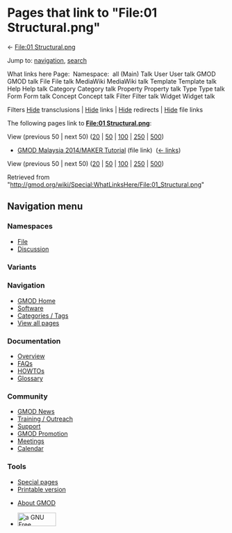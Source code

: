 <div id="mw-page-base" class="noprint">

</div>

<div id="mw-head-base" class="noprint">

</div>

<div id="content" class="mw-body" role="main">

<span id="top"></span>

<div id="mw-js-message" style="display:none;">

</div>



# <span dir="auto">Pages that link to "File:01 Structural.png"</span>

<div id="bodyContent">

<div id="contentSub">

← [File:01
Structural.png](/wiki/File:01_Structural.png "File:01 Structural.png")

</div>

<div id="jump-to-nav" class="mw-jump">

Jump to: [navigation](#mw-navigation), [search](#p-search)

</div>

<div id="mw-content-text">

What links here Page:  Namespace:  all (Main) Talk User User talk GMOD
GMOD talk File File talk MediaWiki MediaWiki talk Template Template talk
Help Help talk Category Category talk Property Property talk Type Type
talk Form Form talk Concept Concept talk Filter Filter talk Widget
Widget talk

Filters
[Hide](/mediawiki/index.php?title=Special:WhatLinksHere/File:01_Structural.png&hidetrans=1 "Special:WhatLinksHere/File:01 Structural.png")
transclusions \|
[Hide](/mediawiki/index.php?title=Special:WhatLinksHere/File:01_Structural.png&hidelinks=1 "Special:WhatLinksHere/File:01 Structural.png")
links \|
[Hide](/mediawiki/index.php?title=Special:WhatLinksHere/File:01_Structural.png&hideredirs=1 "Special:WhatLinksHere/File:01 Structural.png")
redirects \|
[Hide](/mediawiki/index.php?title=Special:WhatLinksHere/File:01_Structural.png&hideimages=1 "Special:WhatLinksHere/File:01 Structural.png")
file links

The following pages link to **[File:01
Structural.png](/wiki/File:01_Structural.png "File:01 Structural.png")**:

View (previous 50 \| next 50)
([20](/mediawiki/index.php?title=Special:WhatLinksHere/File:01_Structural.png&limit=20 "Special:WhatLinksHere/File:01 Structural.png")
\|
[50](/mediawiki/index.php?title=Special:WhatLinksHere/File:01_Structural.png&limit=50 "Special:WhatLinksHere/File:01 Structural.png")
\|
[100](/mediawiki/index.php?title=Special:WhatLinksHere/File:01_Structural.png&limit=100 "Special:WhatLinksHere/File:01 Structural.png")
\|
[250](/mediawiki/index.php?title=Special:WhatLinksHere/File:01_Structural.png&limit=250 "Special:WhatLinksHere/File:01 Structural.png")
\|
[500](/mediawiki/index.php?title=Special:WhatLinksHere/File:01_Structural.png&limit=500 "Special:WhatLinksHere/File:01 Structural.png"))

- [GMOD Malaysia 2014/MAKER
  Tutorial](/wiki/GMOD_Malaysia_2014/MAKER_Tutorial "GMOD Malaysia 2014/MAKER Tutorial")
  (file link) ‎ <span class="mw-whatlinkshere-tools">([←
  links](/mediawiki/index.php?title=Special:WhatLinksHere&target=GMOD+Malaysia+2014%2FMAKER+Tutorial "Special:WhatLinksHere"))</span>

View (previous 50 \| next 50)
([20](/mediawiki/index.php?title=Special:WhatLinksHere/File:01_Structural.png&limit=20 "Special:WhatLinksHere/File:01 Structural.png")
\|
[50](/mediawiki/index.php?title=Special:WhatLinksHere/File:01_Structural.png&limit=50 "Special:WhatLinksHere/File:01 Structural.png")
\|
[100](/mediawiki/index.php?title=Special:WhatLinksHere/File:01_Structural.png&limit=100 "Special:WhatLinksHere/File:01 Structural.png")
\|
[250](/mediawiki/index.php?title=Special:WhatLinksHere/File:01_Structural.png&limit=250 "Special:WhatLinksHere/File:01 Structural.png")
\|
[500](/mediawiki/index.php?title=Special:WhatLinksHere/File:01_Structural.png&limit=500 "Special:WhatLinksHere/File:01 Structural.png"))

</div>

<div class="printfooter">

Retrieved from
"<http://gmod.org/wiki/Special:WhatLinksHere/File:01_Structural.png>"

</div>

<div id="catlinks" class="catlinks catlinks-allhidden">

</div>

<div class="visualClear">

</div>

</div>

</div>

<div id="mw-navigation">

## Navigation menu

<div id="mw-head">



<div id="left-navigation">

<div id="p-namespaces" class="vectorTabs" role="navigation"
aria-labelledby="p-namespaces-label">

### Namespaces

- <span id="ca-nstab-image"><a href="/wiki/File:01_Structural.png" accesskey="c"
  title="View the file page [c]">File</a></span>
- <span id="ca-talk"><a
  href="/mediawiki/index.php?title=File_talk:01_Structural.png&amp;action=edit&amp;redlink=1"
  accesskey="t"
  title="Discussion about the content page [t]">Discussion</a></span>

</div>

<div id="p-variants" class="vectorMenu emptyPortlet" role="navigation"
aria-labelledby="p-variants-label">

### 

### Variants[](#)

<div class="menu">

</div>

</div>

</div>

<div id="right-navigation">





</div>



</div>

</div>

</div>

<div id="mw-panel">

<div id="p-logo" role="banner">

<a href="/wiki/Main_Page"
style="background-image: url(http://gmod.org/images/GMOD-cogs.png);"
title="Visit the main page"></a>

</div>

<div id="p-Navigation" class="portal" role="navigation"
aria-labelledby="p-Navigation-label">

### Navigation

<div class="body">

- <span id="n-GMOD-Home">[GMOD Home](/wiki/Main_Page)</span>
- <span id="n-Software">[Software](/wiki/GMOD_Components)</span>
- <span id="n-Categories-.2F-Tags">[Categories /
  Tags](/wiki/Categories)</span>
- <span id="n-View-all-pages">[View all
  pages](/wiki/Special:AllPages)</span>

</div>

</div>

<div id="p-Documentation" class="portal" role="navigation"
aria-labelledby="p-Documentation-label">

### Documentation

<div class="body">

- <span id="n-Overview">[Overview](/wiki/Overview)</span>
- <span id="n-FAQs">[FAQs](/wiki/Category:FAQ)</span>
- <span id="n-HOWTOs">[HOWTOs](/wiki/Category:HOWTO)</span>
- <span id="n-Glossary">[Glossary](/wiki/Glossary)</span>

</div>

</div>

<div id="p-Community" class="portal" role="navigation"
aria-labelledby="p-Community-label">

### Community

<div class="body">

- <span id="n-GMOD-News">[GMOD News](/wiki/GMOD_News)</span>
- <span id="n-Training-.2F-Outreach">[Training /
  Outreach](/wiki/Training_and_Outreach)</span>
- <span id="n-Support">[Support](/wiki/Support)</span>
- <span id="n-GMOD-Promotion">[GMOD
  Promotion](/wiki/GMOD_Promotion)</span>
- <span id="n-Meetings">[Meetings](/wiki/Meetings)</span>
- <span id="n-Calendar">[Calendar](/wiki/Calendar)</span>

</div>

</div>

<div id="p-tb" class="portal" role="navigation"
aria-labelledby="p-tb-label">

### Tools

<div class="body">

- <span id="t-specialpages"><a href="/wiki/Special:SpecialPages" accesskey="q"
  title="A list of all special pages [q]">Special pages</a></span>
- <span id="t-print"><a
  href="/mediawiki/index.php?title=Special:WhatLinksHere/File:01_Structural.png&amp;printable=yes"
  rel="alternate" accesskey="p"
  title="Printable version of this page [p]">Printable version</a></span>

</div>

</div>

</div>

</div>

<div id="footer" role="contentinfo">

- <span id="footer-places-about">[About
  GMOD](/wiki/GMOD:About "GMOD:About")</span>

<!-- -->

- <span id="footer-copyrightico">[<img src="http://www.gnu.org/graphics/gfdl-logo-small.png" width="88"
  height="31" alt="a GNU Free Documentation License" />](http://www.gnu.org/licenses/fdl-1.3.html)</span>


<div style="clear:both">

</div>

</div>
